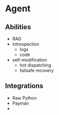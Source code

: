 # Agent

## Abilities

- RAG
- Introspection
  - logs
  - code
- self-modification
  - hot dispatching
  - failsafe recovery

## Integrations

- Raw Python
- Payman
- 